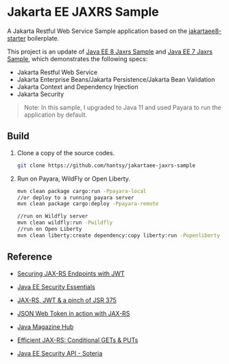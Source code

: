 #  Jakarta EE JAXRS Sample

A Jakarta Restful Web Service Sample application based on the [jakartaee8-starter](https://github.com/hantsy/jakartaee8-starter) boilerplate.

This project is an update of [Java EE 8 Jaxrs Sample](https://github.com/hantsy/javaee8-jaxrs-sample) and [Java EE 7 Jaxrs Sample](https://github.com/hantsy/ee7-jaxrs-sample), which demonstrates the following specs:

* Jakarta Restful Web Service
* Jakarta Enterprise Beans/Jakarta Persistence/Jakarta Bean Validation
* Jakarta Context and Dependency Injection
* Jakarta Security

> Note: In this sample, I upgraded to Java 11  and used Payara to run the application by default. 



## Build

1. Clone a copy of the source codes.

   ```bash
   git clone https://github.com/hantsy/jakartaee-jaxrs-sample
   ```

2. Run on Payara, WildFly or Open Liberty.

   ```bash
   mvn clean package cargo:run -Ppayara-local
   //or deploy to a running payara server
   mvn clean package cargo:deploy -Ppayara-remote
   
   //run on Wildfly server
   mvn clean wildfly:run -Pwildfly
   //run on Open Liberty
   mvn clean liberty:create dependency:copy liberty:run -Popenliberty
   ```
   
## Reference

* [Securing JAX-RS Endpoints with JWT](https://antoniogoncalves.org/2016/10/03/securing-jax-rs-endpoints-with-jwt/)

* [Java EE Security Essentials](https://dzone.com/refcardz/getting-started-java-ee?chapter=1)

* [JAX-RS, JWT & a pinch of JSR 375](https://abhirockzz.wordpress.com/2016/03/21/jax-rs-jwt-a-pinch-of-jsr-375/)

* [JSON Web Token in action with JAX-RS](https://abhirockzz.wordpress.com/2016/03/18/json-web-token-in-action-with-jax-rs/)

* [Java Magazine Hub](https://java-magazine-hub.zeef.com/)

* [Efficient JAX-RS: Conditional GETs & PUTs](https://abhirockzz.wordpress.com/2016/03/27/efficient-jax-rs-conditional-gets-puts/)

* [Java EE Security API - Soteria](https://www.n-k.de/2018/07/java-ee-security-api-jsr-375-soteria.html)

  